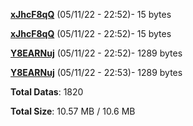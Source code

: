 [**xJhcF8qQ**](/data/xJhcF8qQ.txt) (05/11/22 - 22:52)- 15 bytes

[**xJhcF8qQ**](/data/xJhcF8qQ.txt) (05/11/22 - 22:52)- 15 bytes

[**Y8EARNuj**](/data/Y8EARNuj.txt) (05/11/22 - 22:52)- 1289 bytes

[**Y8EARNuj**](/data/Y8EARNuj.txt) (05/11/22 - 22:53)- 1289 bytes

**Total Datas**: 1820

**Total Size**: 10.57 MB / 10.6 MB
